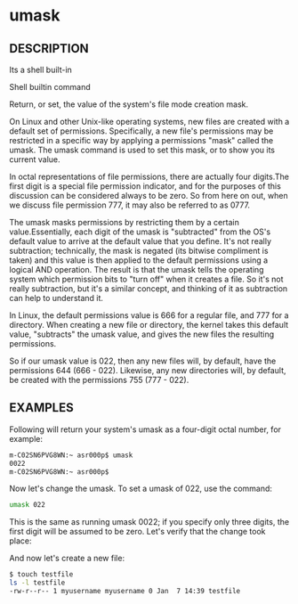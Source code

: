 # umask

## DESCRIPTION

Its a shell built-in

Shell builtin command

Return, or set, the value of the system's file mode creation mask.

On Linux and other Unix-like operating systems, new files are created with a default set of permissions. Specifically, a new file's permissions may be restricted in a specific way by applying a permissions "mask" called the umask. The umask command is used to set this mask, or to show you its current value.

In octal representations of file permissions, there are actually four digits.The first digit is a special file permission indicator, and for the purposes of this discussion can be considered always to be zero. So from here on out, when we discuss file permission 777, it may also be referred to as 0777.

The umask masks permissions by restricting them by a certain value.Essentially, each digit of the umask is "subtracted" from the OS's default value to arrive at the default value that you define. It's not really subtraction; technically, the mask is negated (its bitwise compliment is taken) and this value is then applied to the default permissions using a logical AND operation. The result is that the umask tells the operating system which permission bits to "turn off" when it creates a file. So it's not really subtraction, but it's a similar concept, and thinking of it as subtraction can help to understand it.

In Linux, the default permissions value is 666 for a regular file, and 777 for a directory. When creating a new file or directory, the kernel takes this default value, "subtracts" the umask value, and gives the new files the resulting permissions.

So if our umask value is 022, then any new files will, by default, have the permissions 644 (666 - 022). Likewise, any new directories will, by default, be created with the permissions 755 (777 - 022).

## EXAMPLES

Following  will return your system's umask as a four-digit octal number, for example:

```bash
m-C02SN6PVG8WN:~ asr000p$ umask
0022
m-C02SN6PVG8WN:~ asr000p$ 
```

Now let's change the umask. To set a umask of 022, use the command:

```bash
umask 022
```

This is the same as running umask 0022; if you specify only three digits, the first digit will be assumed to be zero. Let's verify that the change took place:

And now let's create a new file:

```bash
$ touch testfile
ls -l testfile
-rw-r--r-- 1 myusername myusername 0 Jan  7 14:39 testfile
```
